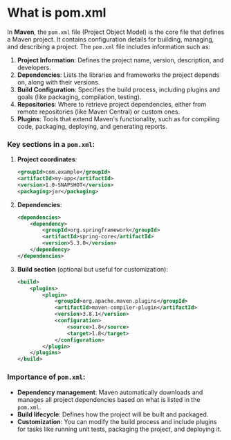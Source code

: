 # What is pom.xml 

In **Maven**, the `pom.xml` file (Project Object Model) is the core file that defines a Maven project. It contains configuration details for building, managing, and describing a project. The `pom.xml` file includes information such as:

1. **Project Information**: Defines the project name, version, description, and developers.
2. **Dependencies**: Lists the libraries and frameworks the project depends on, along with their versions.
3. **Build Configuration**: Specifies the build process, including plugins and goals (like packaging, compilation, testing).
4. **Repositories**: Where to retrieve project dependencies, either from remote repositories (like Maven Central) or custom ones.
5. **Plugins**: Tools that extend Maven's functionality, such as for compiling code, packaging, deploying, and generating reports.

### Key sections in a `pom.xml`:
1. **Project coordinates**:
   ```xml
   <groupId>com.example</groupId>
   <artifactId>my-app</artifactId>
   <version>1.0-SNAPSHOT</version>
   <packaging>jar</packaging>
   ```

2. **Dependencies**:
   ```xml
   <dependencies>
       <dependency>
           <groupId>org.springframework</groupId>
           <artifactId>spring-core</artifactId>
           <version>5.3.0</version>
       </dependency>
   </dependencies>
   ```

3. **Build section** (optional but useful for customization):
   ```xml
   <build>
       <plugins>
           <plugin>
               <groupId>org.apache.maven.plugins</groupId>
               <artifactId>maven-compiler-plugin</artifactId>
               <version>3.8.1</version>
               <configuration>
                   <source>1.8</source>
                   <target>1.8</target>
               </configuration>
           </plugin>
       </plugins>
   </build>
   ```

### Importance of `pom.xml`:
- **Dependency management**: Maven automatically downloads and manages all project dependencies based on what is listed in the `pom.xml`.
- **Build lifecycle**: Defines how the project will be built and packaged.
- **Customization**: You can modify the build process and include plugins for tasks like running unit tests, packaging the project, and deploying it.

